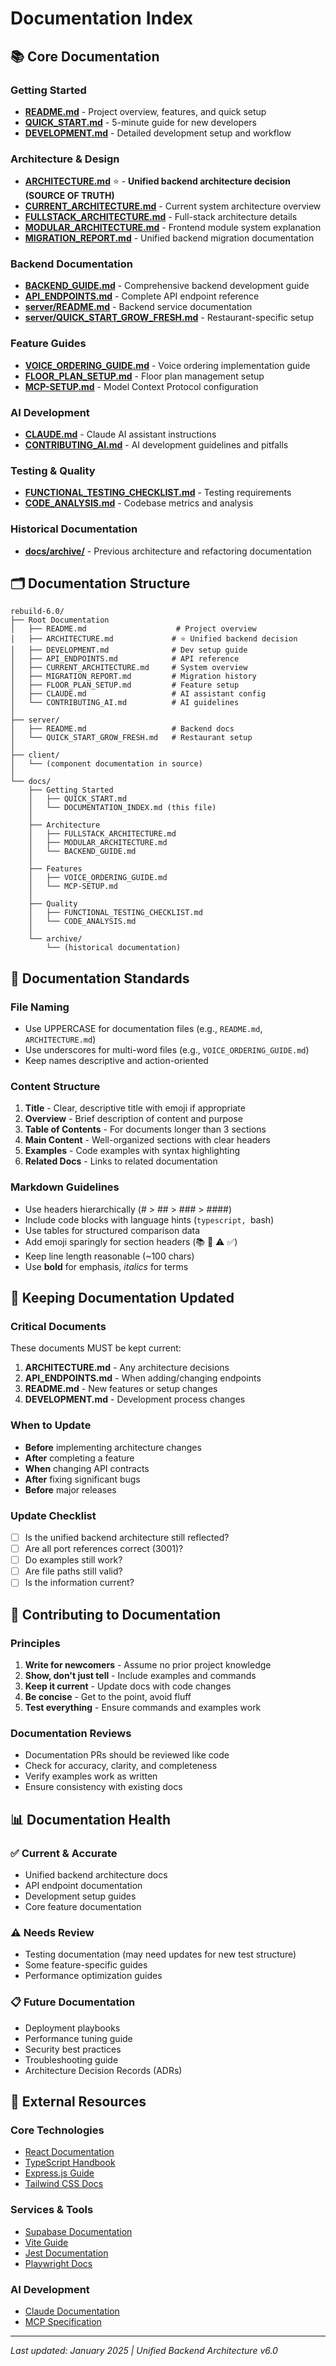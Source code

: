 # Documentation Index

## 📚 Core Documentation

### Getting Started
- **[README.md](../README.md)** - Project overview, features, and quick setup
- **[QUICK_START.md](./QUICK_START.md)** - 5-minute guide for new developers
- **[DEVELOPMENT.md](../DEVELOPMENT.md)** - Detailed development setup and workflow

### Architecture & Design
- **[ARCHITECTURE.md](../ARCHITECTURE.md)** ⭐ - **Unified backend architecture decision (SOURCE OF TRUTH)**
- **[CURRENT_ARCHITECTURE.md](../CURRENT_ARCHITECTURE.md)** - Current system architecture overview
- **[FULLSTACK_ARCHITECTURE.md](./FULLSTACK_ARCHITECTURE.md)** - Full-stack architecture details
- **[MODULAR_ARCHITECTURE.md](./MODULAR_ARCHITECTURE.md)** - Frontend module system explanation
- **[MIGRATION_REPORT.md](../MIGRATION_REPORT.md)** - Unified backend migration documentation

### Backend Documentation
- **[BACKEND_GUIDE.md](./BACKEND_GUIDE.md)** - Comprehensive backend development guide
- **[API_ENDPOINTS.md](../API_ENDPOINTS.md)** - Complete API endpoint reference
- **[server/README.md](../server/README.md)** - Backend service documentation
- **[server/QUICK_START_GROW_FRESH.md](../server/QUICK_START_GROW_FRESH.md)** - Restaurant-specific setup

### Feature Guides
- **[VOICE_ORDERING_GUIDE.md](./VOICE_ORDERING_GUIDE.md)** - Voice ordering implementation guide
- **[FLOOR_PLAN_SETUP.md](../FLOOR_PLAN_SETUP.md)** - Floor plan management setup
- **[MCP-SETUP.md](./MCP-SETUP.md)** - Model Context Protocol configuration

### AI Development
- **[CLAUDE.md](../CLAUDE.md)** - Claude AI assistant instructions
- **[CONTRIBUTING_AI.md](../CONTRIBUTING_AI.md)** - AI development guidelines and pitfalls

### Testing & Quality
- **[FUNCTIONAL_TESTING_CHECKLIST.md](./FUNCTIONAL_TESTING_CHECKLIST.md)** - Testing requirements
- **[CODE_ANALYSIS.md](./CODE_ANALYSIS.md)** - Codebase metrics and analysis

### Historical Documentation
- **[docs/archive/](./archive/)** - Previous architecture and refactoring documentation

## 🗂️ Documentation Structure

```
rebuild-6.0/
├── Root Documentation
│   ├── README.md                    # Project overview
│   ├── ARCHITECTURE.md             # ⭐ Unified backend decision
│   ├── DEVELOPMENT.md              # Dev setup guide
│   ├── API_ENDPOINTS.md            # API reference
│   ├── CURRENT_ARCHITECTURE.md     # System overview
│   ├── MIGRATION_REPORT.md         # Migration history
│   ├── FLOOR_PLAN_SETUP.md         # Feature setup
│   ├── CLAUDE.md                   # AI assistant config
│   └── CONTRIBUTING_AI.md          # AI guidelines
│
├── server/
│   ├── README.md                   # Backend docs
│   └── QUICK_START_GROW_FRESH.md   # Restaurant setup
│
├── client/
│   └── (component documentation in source)
│
└── docs/
    ├── Getting Started
    │   ├── QUICK_START.md
    │   └── DOCUMENTATION_INDEX.md (this file)
    │
    ├── Architecture
    │   ├── FULLSTACK_ARCHITECTURE.md
    │   ├── MODULAR_ARCHITECTURE.md
    │   └── BACKEND_GUIDE.md
    │
    ├── Features
    │   ├── VOICE_ORDERING_GUIDE.md
    │   └── MCP-SETUP.md
    │
    ├── Quality
    │   ├── FUNCTIONAL_TESTING_CHECKLIST.md
    │   └── CODE_ANALYSIS.md
    │
    └── archive/
        └── (historical documentation)
```

## 📝 Documentation Standards

### File Naming
- Use UPPERCASE for documentation files (e.g., `README.md`, `ARCHITECTURE.md`)
- Use underscores for multi-word files (e.g., `VOICE_ORDERING_GUIDE.md`)
- Keep names descriptive and action-oriented

### Content Structure
1. **Title** - Clear, descriptive title with emoji if appropriate
2. **Overview** - Brief description of content and purpose
3. **Table of Contents** - For documents longer than 3 sections
4. **Main Content** - Well-organized sections with clear headers
5. **Examples** - Code examples with syntax highlighting
6. **Related Docs** - Links to related documentation

### Markdown Guidelines
- Use headers hierarchically (# > ## > ### > ####)
- Include code blocks with language hints (```typescript, ```bash)
- Use tables for structured comparison data
- Add emoji sparingly for section headers (📚 📝 ⚠️ ✅)
- Keep line length reasonable (~100 chars)
- Use **bold** for emphasis, *italics* for terms

## 🔄 Keeping Documentation Updated

### Critical Documents
These documents MUST be kept current:
1. **ARCHITECTURE.md** - Any architecture decisions
2. **API_ENDPOINTS.md** - When adding/changing endpoints
3. **README.md** - New features or setup changes
4. **DEVELOPMENT.md** - Development process changes

### When to Update
- **Before** implementing architecture changes
- **After** completing a feature
- **When** changing API contracts
- **After** fixing significant bugs
- **Before** major releases

### Update Checklist
- [ ] Is the unified backend architecture still reflected?
- [ ] Are all port references correct (3001)?
- [ ] Do examples still work?
- [ ] Are file paths still valid?
- [ ] Is the information current?

## 🤝 Contributing to Documentation

### Principles
1. **Write for newcomers** - Assume no prior project knowledge
2. **Show, don't just tell** - Include examples and commands
3. **Keep it current** - Update docs with code changes
4. **Be concise** - Get to the point, avoid fluff
5. **Test everything** - Ensure commands and examples work

### Documentation Reviews
- Documentation PRs should be reviewed like code
- Check for accuracy, clarity, and completeness
- Verify examples work as written
- Ensure consistency with existing docs

## 📊 Documentation Health

### ✅ Current & Accurate
- Unified backend architecture docs
- API endpoint documentation
- Development setup guides
- Core feature documentation

### ⚠️ Needs Review
- Testing documentation (may need updates for new test structure)
- Some feature-specific guides
- Performance optimization guides

### 📋 Future Documentation
- Deployment playbooks
- Performance tuning guide
- Security best practices
- Troubleshooting guide
- Architecture Decision Records (ADRs)

## 🔗 External Resources

### Core Technologies
- [React Documentation](https://react.dev)
- [TypeScript Handbook](https://www.typescriptlang.org/docs/)
- [Express.js Guide](https://expressjs.com/en/guide/routing.html)
- [Tailwind CSS Docs](https://tailwindcss.com/docs)

### Services & Tools
- [Supabase Documentation](https://supabase.com/docs)
- [Vite Guide](https://vitejs.dev/guide/)
- [Jest Documentation](https://jestjs.io/docs/getting-started)
- [Playwright Docs](https://playwright.dev/docs/intro)

### AI Development
- [Claude Documentation](https://docs.anthropic.com/claude/docs)
- [MCP Specification](https://github.com/modelcontextprotocol/specification)

---

*Last updated: January 2025 | Unified Backend Architecture v6.0*